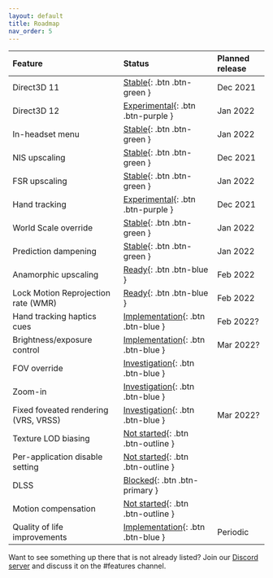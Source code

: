 ```yaml
---
layout: default
title: Roadmap
nav_order: 5
---
```


| Feature                              | Status                                  | Planned release |
|:-------------------------------------|:----------------------------------------|:----------------|
| Direct3D 11                          | [Stable](){: .btn .btn-green }          | Dec 2021        |
| Direct3D 12                          | [Experimental](){: .btn .btn-purple }   | Jan 2022        |
| In-headset menu                      | [Stable](){: .btn .btn-green }          | Jan 2022        |
| NIS upscaling                        | [Stable](){: .btn .btn-green }          | Dec 2021        |
| FSR upscaling                        | [Stable](){: .btn .btn-green }          | Jan 2022        |
| Hand tracking                        | [Experimental](){: .btn .btn-purple }   | Dec 2021        |
| World Scale override                 | [Stable](){: .btn .btn-green }          | Jan 2022        |
| Prediction dampening                 | [Stable](){: .btn .btn-green }          | Jan 2022        |
| Anamorphic upscaling                 | [Ready](){: .btn .btn-blue }            | Feb 2022        |
| Lock Motion Reprojection rate (WMR)  | [Ready](){: .btn .btn-blue }            | Feb 2022        |
| Hand tracking haptics cues           | [Implementation](){: .btn .btn-blue }   | Feb 2022?       |
| Brightness/exposure control          | [Implementation](){: .btn .btn-blue }   | Mar 2022?       |
| FOV override                         | [Investigation](){: .btn .btn-blue }    |                 |
| Zoom-in                              | [Investigation](){: .btn .btn-blue }    |                 |
| Fixed foveated rendering (VRS, VRSS) | [Investigation](){: .btn .btn-blue }    | Mar 2022?       |
| Texture LOD biasing                  | [Not started](){: .btn .btn-outline }   |                 |
| Per-application disable setting      | [Not started](){: .btn .btn-outline }   |                 |
| DLSS                                 | [Blocked](){: .btn .btn-primary }       |                 |
| Motion compensation                  | [Not started](){: .btn .btn-outline }   |                 |
| Quality of life improvements         | [Implementation](){: .btn .btn-blue }   | Periodic        |

Want to see something up there that is not already listed? Join our [Discord server](https://discord.gg/WXFshwMnke) and discuss it on the #features channel.
